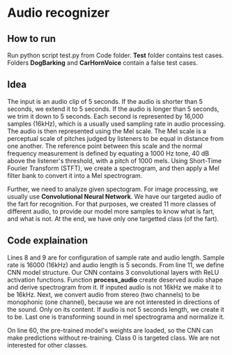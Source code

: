 # Audio recognizer

## How to run
Run python script test.py from Code folder. **Test** folder contains test cases. Folders **DogBarking** and **CarHornVoice** contain a false test cases. 

## Idea
The input is an audio clip of 5 seconds. If the audio is shorter than 5 seconds, we extend it to 5 seconds. If the audio is longer than 5 seconds, we trim it down to 5 seconds. Each second is represented by 16,000 samples (16kHz), which is a usually used sampling rate in audio processing. The audio is then represented using the Mel scale. The Mel scale is a perceptual scale of pitches judged by listeners to be equal in distance from one another. The reference point between this scale and the normal frequency measurement is defined by equating a 1000 Hz tone, 40 dB above the listener's threshold, with a pitch of 1000 mels. Using Short-Time Fourier Transform (STFT), we create a spectrogram, and then apply a Mel filter bank to convert it into a Mel spectrogram.


Further, we need to analyze given spectogram. For image processing, we usually use **Convolutional Neural Network**. We have our targeted audio of the fart for recognition. For that purposes, we created 11 more classes of different audio, to provide our model more samples to know what is fart, and what is not. At the end, we have only one targetted class (of the fart).


## Code explaination
Lines 8 and 9 are for configuration of sample rate and audio length. Sample rate is 16000 (16kHz) and audio length is 5 seconds. From line 11, we define CNN model structure. Our CNN contains 3 convolutional layers with ReLU activation functions. Function **process_audio** create deserved audio shape and derive spectrogram from it. If inputed audio is not 16kHz we make it to be 16kHz. Next, we convert audio from stereo (two channels) to be monophonic (one channel), because we are not interested in directions of the sound. Only on its content. If audio is not 5 seconds length, we create it to be. Last one is transforming sound in mel spectrograma and normalize it. 


On line 60, the pre-trained model's weights are loaded, so the CNN can make predictions without re-training. Class 0 is targeted class. We are not interested for other classes.